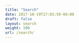 ```yaml
---
title: "Search"
date: 2017-10-19T17:03:59-04:00
draft: false
layout: search
weight: 100
url: /search/
---
```

